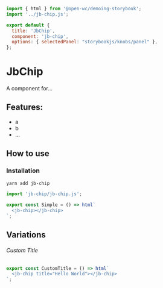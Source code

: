 ```js script
import { html } from '@open-wc/demoing-storybook';
import '../jb-chip.js';

export default {
  title: 'JbChip',
  component: 'jb-chip',
  options: { selectedPanel: "storybookjs/knobs/panel" },
};
```

# JbChip

A component for...

## Features:

- a
- b
- ...

## How to use

### Installation

```bash
yarn add jb-chip
```

```js
import 'jb-chip/jb-chip.js';
```

```js preview-story
export const Simple = () => html`
  <jb-chip></jb-chip>
`;
```

## Variations

###### Custom Title

```js preview-story
export const CustomTitle = () => html`
  <jb-chip title="Hello World"></jb-chip>
`;
```
